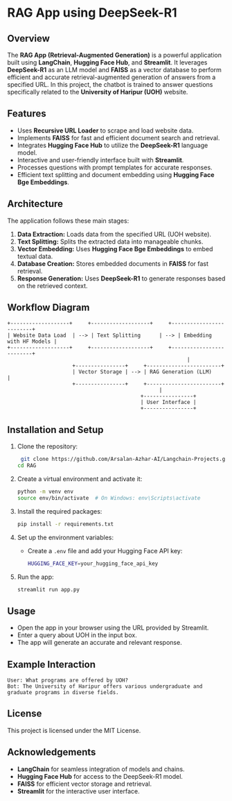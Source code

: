 # RAG App using DeepSeek-R1

## Overview
The **RAG App (Retrieval-Augmented Generation)** is a powerful application built using **LangChain**, **Hugging Face Hub**, and **Streamlit**. It leverages **DeepSeek-R1** as an LLM model and **FAISS** as a vector database to perform efficient and accurate retrieval-augmented generation of answers from a specified URL. In this project, the chatbot is trained to answer questions specifically related to the **University of Haripur (UOH)** website.

## Features
- Uses **Recursive URL Loader** to scrape and load website data.
- Implements **FAISS** for fast and efficient document search and retrieval.
- Integrates **Hugging Face Hub** to utilize the **DeepSeek-R1** language model.
- Interactive and user-friendly interface built with **Streamlit**.
- Processes questions with prompt templates for accurate responses.
- Efficient text splitting and document embedding using **Hugging Face Bge Embeddings**.

## Architecture
The application follows these main stages:
1. **Data Extraction:** Loads data from the specified URL (UOH website).
2. **Text Splitting:** Splits the extracted data into manageable chunks.
3. **Vector Embedding:** Uses **Hugging Face Bge Embeddings** to embed textual data.
4. **Database Creation:** Stores embedded documents in **FAISS** for fast retrieval.
5. **Response Generation:** Uses **DeepSeek-R1** to generate responses based on the retrieved context.

## Workflow Diagram
```
+-------------------+     +-------------------+     +-------------------------+
| Website Data Load  | --> | Text Splitting      | --> | Embedding with HF Models |
+-------------------+     +-------------------+     +-------------------------+
                                                          |
                     +----------------+     +------------------------+
                     | Vector Storage | --> | RAG Generation (LLM)    |
                     +----------------+     +------------------------+
                                                 |
                                           +----------------+
                                           | User Interface |
                                           +----------------+
```

## Installation and Setup
1. Clone the repository:
   ```bash
    git clone https://github.com/Arsalan-Azhar-AI/Langchain-Projects.git
   cd RAG
   ```

2. Create a virtual environment and activate it:
   ```bash
   python -m venv env
   source env/bin/activate  # On Windows: env\Scripts\activate
   ```

3. Install the required packages:
   ```bash
   pip install -r requirements.txt
   ```

4. Set up the environment variables:
   - Create a `.env` file and add your Hugging Face API key:
     ```bash
     HUGGING_FACE_KEY=your_hugging_face_api_key
     ```

5. Run the app:
   ```bash
   streamlit run app.py
   ```

## Usage
- Open the app in your browser using the URL provided by Streamlit.
- Enter a query about UOH in the input box.
- The app will generate an accurate and relevant response.

## Example Interaction
```
User: What programs are offered by UOH?
Bot: The University of Haripur offers various undergraduate and graduate programs in diverse fields.
```

## License
This project is licensed under the MIT License.

## Acknowledgements
- **LangChain** for seamless integration of models and chains.
- **Hugging Face Hub** for access to the DeepSeek-R1 model.
- **FAISS** for efficient vector storage and retrieval.
- **Streamlit** for the interactive user interface.

